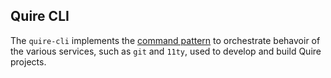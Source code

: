 ## Quire CLI

The `quire-cli` implements the [command pattern](https://en.wikipedia.org/wiki/Command_pattern) to orchestrate behavoir of the various services, such as `git` and `11ty`, used to develop and build Quire projects.

